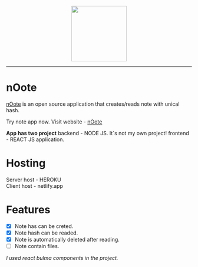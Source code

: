 <p align="center">
<img width="150" src="https://i.imgur.com/EmagqD4.png">

</p>

---

# nOote

[nOote](https://nooteapp.netlify.app/) is an open source application that creates/reads note with unical hash.

Try note app now.
Visit website -
[nOote](https://nooteapp.netlify.app/)

<b>App has two project</b>
backend - NODE JS. It`s not my own project!
frontend - REACT JS application.

# Hosting

Server host - HEROKU <br/>
Client host - netlify.app


# Features

- [x] Note has can be creted.
- [x] Note hash can be readed.
- [x] Note is automatically deleted after reading.
- [ ] Note contain files.

<i>I used react bulma components in the project.</i>
